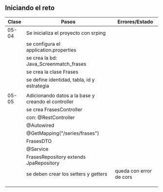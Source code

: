 ## Iniciando el reto

| Clase | Pasos                                               | Errores/Estado          |
|-------|-----------------------------------------------------|-------------------------|
| 05-04 | Se inicializa el proyecto con srping                |                         |
|       | se configura el application.properties              |                         |
|       | se crea la bd: Java_Screenmatch_frases              |                         |
|       | se crea la clase Frases                             |                         |
|       | se define identidad, tabla, id y estrategia         |                         |
|       |                                                     |                         |
| 05-05 | Adicionando datos a la base y creando el controller |                         |
|       | se crea FrasesController                            |                         |
|       | con: @RestController                                |                         |
|       | @Autowired                                          |                         |
|       | @GetMapping("/series/frases")                       |                         |
|       | FrasesDTO                                           |                         |
|       | @Service                                            |                         |
|       | FrasesRepository extends JpaRepository              |                         |
|       | se deben crear los setters y getters                | queda con error de cors |
|       |                                                     |                         |
|       |                                                     |                         |
|       |                                                     |                         |

